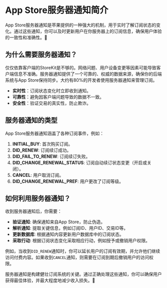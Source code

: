 ﻿# App Store服务器通知简介

App Store服务器通知是苹果提供的一种强大的机制，用于实时了解订阅状态的变化。通过这些通知，你可以及时更新用户在你服务器上的订阅信息，确保用户体验的一致性和准确性。🎉

## 为什么需要服务器通知？

仅仅依靠客户端的StoreKit是不够的。网络问题、用户设备变更等因素可能导致客户端信息不准确。服务器通知提供了一个可靠的、权威的数据来源，确保你的后端系统与App Store保持同步。大约有80%的开发者使用服务器通知来管理订阅。

*   **实时性**：订阅状态变化时立即收到通知。
*   **可靠性**：避免因客户端问题导致的数据不一致。
*   **安全性**：验证交易的真实性，防止欺诈。

## 服务器通知的类型

App Store服务器通知涵盖了各种订阅事件，例如：

1.  **INITIAL_BUY**: 首次购买订阅。
2.  **DID_RENEW**: 订阅续订成功。
3.  **DID_FAIL_TO_RENEW**: 订阅续订失败。
4.  **DID_CHANGE_RENEWAL_STATUS**: 订阅自动续订状态变更（开启或关闭）。
5.  **CANCEL**: 用户取消订阅。
6.  **DID_CHANGE_RENEWAL_PREF**: 用户更改了订阅等级。

## 如何利用服务器通知？

收到服务器通知后，你需要：

*   **验证通知**: 确保通知来自App Store，防止伪造。
*   **解析通知**: 提取关键信息，例如订阅ID、用户ID、交易ID等。
*   **更新数据库**: 根据通知内容更新用户数据库中的订阅状态。
*   **采取行动**: 根据订阅状态变化采取相应行动，例如授予或撤销用户权限。

例如，当收到`DID_RENEW`通知时，你可以延长用户的订阅有效期，并允许他们继续访问付费内容。如果收到`CANCEL`通知，则需要在订阅到期后撤销用户的访问权限。

服务器通知是构建健壮订阅系统的关键。通过正确处理这些通知，你可以确保用户获得最佳体验，并最大程度地减少收入损失。🚀


